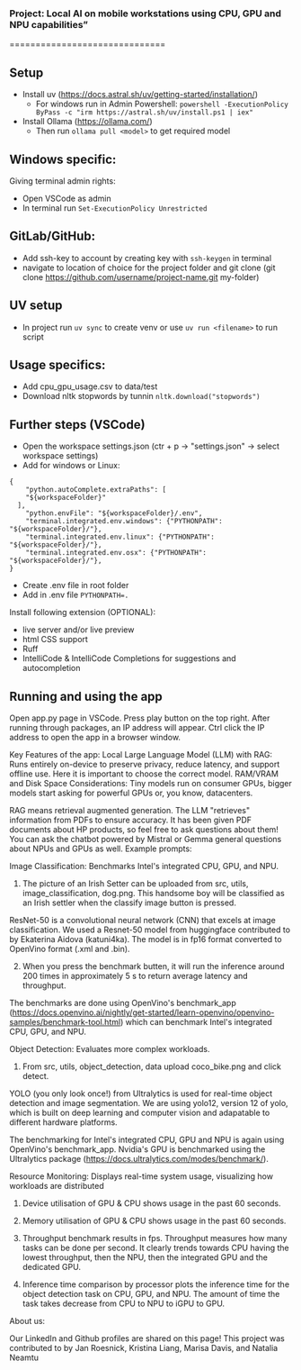 ### Project: Local AI on mobile workstations using CPU, GPU and NPU capabilities”
==============================

## Setup
- Install uv (https://docs.astral.sh/uv/getting-started/installation/)
    - For windows run in Admin Powershell: 
    `powershell -ExecutionPolicy ByPass -c "irm https://astral.sh/uv/install.ps1 | iex"`
- Install Ollama (https://ollama.com/)
    - Then run `ollama pull <model>` to get required model

## Windows specific:
Giving terminal admin rights:
- Open VSCode as admin
- In terminal run `Set-ExecutionPolicy Unrestricted`

## GitLab/GitHub:
- Add ssh-key to account by creating key with `ssh-keygen` in terminal
- navigate to location of choice for the project folder and git clone (git clone https://github.com/username/project-name.git my-folder)

## UV setup
- In project run `uv sync` to create venv or use `uv run <filename>` to run script

## Usage specifics:
- Add cpu_gpu_usage.csv to data/test
- Download nltk stopwords by tunnin `nltk.download("stopwords")`


## Further steps (VSCode)
- Open the workspace settings.json (ctr + p -> "settings.json" -> select workspace settings)
- Add for windows or Linux: 
```
{
    "python.autoComplete.extraPaths": [
    "${workspaceFolder}"
  ],
    "python.envFile": "${workspaceFolder}/.env",
    "terminal.integrated.env.windows": {"PYTHONPATH": "${workspaceFolder}/"},
    "terminal.integrated.env.linux": {"PYTHONPATH": "${workspaceFolder}/"},
    "terminal.integrated.env.osx": {"PYTHONPATH": "${workspaceFolder}/"},
}
```

- Create .env file in root folder
- Add in .env file `PYTHONPATH=.`

Install following extension (OPTIONAL):
- live server and/or live preview
- html CSS support
- Ruff
- IntelliCode & IntelliCode Completions for suggestions and autocompletion

## Running and using the app

Open app.py page in VSCode. Press play button on the top right. After running through packages, an IP address will appear. Ctrl click the IP address to open the app in a browser window. 

Key Features of the app:
Local Large Language Model (LLM) with RAG:
Runs entirely on-device to preserve privacy, reduce latency, and support offline use. Here it is important to choose the correct model. 
RAM/VRAM and Disk Space Considerations: Tiny models run on consumer GPUs, bigger models start asking for powerful GPUs or, you know, datacenters.

RAG means retrieval augmented generation. The LLM "retrieves" information from PDFs to ensure accuracy. It has been given PDF documents about HP products, so feel free to ask questions about them! You can ask the chatbot powered by Mistral or Gemma general questions about NPUs and GPUs as well.
Example prompts:

Image Classification:
Benchmarks Intel's integrated CPU, GPU, and NPU. 

1. The picture of an Irish Setter can be uploaded from src, utils, image_classification, dog.png. This handsome boy will be classified as an Irish settler when the classify image button is pressed. 

ResNet-50 is a convolutional neural network (CNN) that excels at image classification. We used a Resnet-50 model from huggingface contributed to by Ekaterina Aidova (katuni4ka). The model is in fp16 format converted to OpenVino format (.xml and .bin). 

2. When you press the benchmark butten, it will run the inference around 200 times in approximately 5 s to return average latency and throughput. 

The benchmarks are done using OpenVino's benchmark_app (https://docs.openvino.ai/nightly/get-started/learn-openvino/openvino-samples/benchmark-tool.html) which can benchmark Intel's integrated CPU, GPU, and NPU.

Object Detection:
Evaluates more complex workloads. 
1. From src, utils, object_detection, data upload coco_bike.png and click detect.

YOLO (you only look once!) from Ultralytics is used for real-time object detection and image segmentation. We are using yolo12, version 12 of yolo, which is built on deep learning and computer vision and adapatable to different hardware platforms. 

The benchmarking for Intel's integrated CPU, GPU and NPU is again using OpenVino's benchmark_app. Nvidia's GPU is benchmarked using the Ultralytics package (https://docs.ultralytics.com/modes/benchmark/).

Resource Monitoring:
Displays real-time system usage, visualizing how workloads are distributed

1. Device utilisation of GPU & CPU shows usage in the past 60 seconds.
2. Memory utilisation of GPU & CPU shows usage in the past 60 seconds.

3. Throughput benchmark results in fps. Throughput measures how many tasks can be done per second. It clearly trends towards CPU having the lowest throughput, then the NPU, then the integrated GPU and the dedicated GPU.

4. Inference time comparison by processor plots the inference time for the object detection task on CPU, GPU, and NPU. The amount of time the task takes decrease from CPU to NPU to iGPU to GPU.

About us:

Our LinkedIn and Github profiles are shared on this page! This project was contributed to by Jan Roesnick, Kristina Liang, Marisa Davis, and Natalia Neamtu


